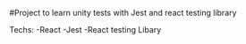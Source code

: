 #Project to learn unity tests with Jest and react testing library

Techs:
-React
-Jest
-React testing Libary

